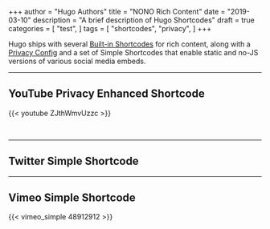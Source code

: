 +++
author = "Hugo Authors"
title = "NONO Rich Content"
date = "2019-03-10"
description = "A brief description of Hugo Shortcodes"
draft = true
categories = [ "test", ]
tags = [
    "shortcodes",
    "privacy",
]
+++

Hugo ships with several [Built-in Shortcodes](https://gohugo.io/content-management/shortcodes/#use-hugos-built-in-shortcodes) for rich content, along with a [Privacy Config](https://gohugo.io/about/hugo-and-gdpr/) and a set of Simple Shortcodes that enable static and no-JS versions of various social media embeds.
<!--more-->
---

## YouTube Privacy Enhanced Shortcode

{{< youtube ZJthWmvUzzc >}}

<br>

---

## Twitter Simple Shortcode


---

## Vimeo Simple Shortcode

{{< vimeo_simple 48912912 >}}
